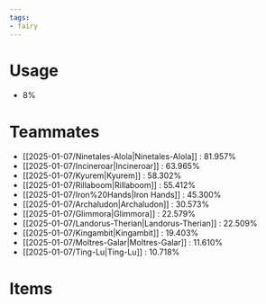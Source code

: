 ```yaml
---
tags:
- fairy
---
```

# Usage
- 8%
# Teammates
- [[2025-01-07/Ninetales-Alola|Ninetales-Alola]] : 81.957%
- [[2025-01-07/Incineroar|Incineroar]] : 63.965%
- [[2025-01-07/Kyurem|Kyurem]] : 58.302%
- [[2025-01-07/Rillaboom|Rillaboom]] : 55.412%
- [[2025-01-07/Iron%20Hands|Iron Hands]] : 45.300%
- [[2025-01-07/Archaludon|Archaludon]] : 30.573%
- [[2025-01-07/Glimmora|Glimmora]] : 22.579%
- [[2025-01-07/Landorus-Therian|Landorus-Therian]] : 22.509%
- [[2025-01-07/Kingambit|Kingambit]] : 19.403%
- [[2025-01-07/Moltres-Galar|Moltres-Galar]] : 11.610%
- [[2025-01-07/Ting-Lu|Ting-Lu]] : 10.718%
# Items
